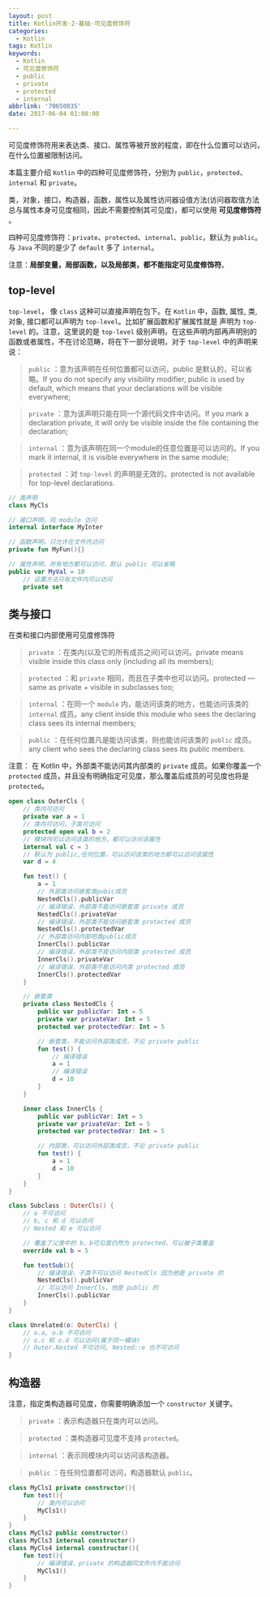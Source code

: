 ```yaml
---
layout: post
title: Kotlin开发-2-基础-可见度修饰符
categories:
  - Kotlin
tags: Kotlin
keywords:
  - Kotlin
  - 可见度修饰符
  - public
  - private
  - protected
  - internal
abbrlink: '70650835'
date: 2017-06-04 01:00:00

---
```


可见度修饰符用来表达类、接口、属性等被开放的程度，即在什么位置可以访问，在什么位置被限制访问。

本篇主要介绍 `Kotlin` 中的四种可见度修饰符，分别为 `public`，`protected`、`internal` 和 `private`。

<!--more-->


类，对象，接口，构造器，函数，属性以及属性访问器设值方法(访问器取值方法总与属性本身可见度相同，因此不需要控制其可见度)，都可以使用 **可见度修饰符** 。

四种可见度修饰符：`private`、`protected`、`internal`、`public`，默认为 `public`。与 `Java` 不同的是少了 `default` 多了 `internal`。

注意：**局部变量，局部函数，以及局部类，都不能指定可见度修饰符**。

## top-level 

`top-level`， 像 `class` 这种可以直接声明在包下。在 `Kotlin` 中，函数, 属性, 类, 对象, 接口都可以声明为 `top-level`。比如扩展函数和扩展属性就是 声明为 `top-level` 的。注意，这里说的是 `top-level` 级别声明，在这些声明内部再声明别的函数或者属性，不在讨论范畴，将在下一部分说明，对于 `top-level` 中的声明来说：

> `public` ：意为该声明在任何位置都可以访问，public 是默认的，可以省略。If you do not specify any visibility modifier, public is used by default, which means that your declarations will be visible everywhere;    

> `private` ：意为该声明只能在同一个源代码文件中访问。If you mark a declaration private, it will only be visible inside the file containing the declaration;   

> `internal` ：意为该声明在同一个module的任意位置是可以访问的。If you mark it internal, it is visible everywhere in the same module;   

> `protected` ：对 `top-level` 的声明是无效的。protected is not available for top-level declarations.

```kotlin
// 类声明
class MyCls 

// 接口声明，同 module 访问
internal interface MyInter 

// 函数声明，只允许在文件内访问
private fun MyFun(){} 

// 属性声明，所有地方都可以访问，默认 public 可以省略
public var MyVal = 10
    // 设置方法只有文件内可以访问
    private set
```

## 类与接口

在类和接口内部使用可见度修饰符

> `private` ：在类内(以及它的所有成员之间)可以访问。private means visible inside this class only (including all its members);
 
> `protected` ：和 `private` 相同，而且在子类中也可以访问。protected — same as private + visible in subclasses too;

> `internal` ：在同一个 `module` 内，能访问该类的地方，也能访问该类的 `internal` 成员。any client inside this module who sees the declaring class sees its internal members;

> `public` ：在任何位置凡是能访问该类，则也能访问该类的 `public` 成员。any client who sees the declaring class sees its public members.

注意： 在 Kotlin 中，外部类不能访问其内部类的 `private` 成员。如果你覆盖一个 `protected` 成员，并且没有明确指定可见度，那么覆盖后成员的可见度也将是 `protected`。

```kotlin
open class OuterCls {
    // 类内可访问
    private var a = 1
    // 类内可访问，子类可访问
    protected open val b = 2
    // 模块内可以访问该类的地方，都可以访问该属性
    internal val c = 3
    // 默认为 public,任何位置，可以访问该类的地方都可以访问该属性
    var d = 4

    fun test() {
        a = 1
        // 外部类访问嵌套类pubic成员
        NestedCls().publicVar
        // 编译错误，外部类不能访问嵌套类 private 成员
        NestedCls().privateVar
        // 编译错误，外部类不能访问嵌套类 protected 成员
        NestedCls().protectedVar
        // 外部类访问内部吧类public成员
        InnerCls().publicVar
        // 编译错误，外部类不能访问内部类 protected 成员
        InnerCls().privateVar
        // 编译错误，外部类不能访问内类 protected 成员
        InnerCls().protectedVar
    }

    // 嵌套类
    private class NestedCls {
        public var publicVar: Int = 5
        private var privateVar: Int = 5
        protected var protectedVar: Int = 5

        // 嵌套类，不能访问外部类成员，不论 private public
        fun test() {
            // 编译错误
            a = 1
            // 编译错误
            d = 10
        }
    }

    inner class InnerCls {
        public var publicVar: Int = 5
        private var privateVar: Int = 5
        protected var protectedVar: Int = 5

        // 内部类，可以访问外部类成员，不论 private public
        fun test() {
            a = 1
            d = 10
        }
    }
}

class Subclass : OuterCls() {
    // a 不可访问
    // b, c 和 d 可以访问
    // Nested 和 e 可以访问

    // 覆盖了父类中的 b，b可见度仍然为 protected，可以被子类覆盖
    override val b = 5

    fun testSub(){
        // 编译错误，子类不可以访问 NestedCls 因为他是 private 的
        NestedCls().publicVar
        // 可以访问 InnerCls，他是 public 的
        InnerCls().publicVar
    }
}

class Unrelated(o: OuterCls) {
    // o.a, o.b 不可访问
    // o.c 和 o.d 可以访问(属于同一模块)
    // Outer.Nested 不可访问, Nested::e 也不可访问
}
```

## 构造器

注意，指定类构造器可见度，你需要明确添加一个 `constructor` 关键字。

>`private` ：表示构造器只在类内可以访问。

>`protected` ：类构造器可见度不支持 `protected`。

>`internal` ：表示同模块内可以访问该构造器。

>`public` ：在任何位置都可访问，构造器默认 `public`。

```kotlin
class MyCls1 private constructor(){
    fun test(){
        // 类内可以访问
        MyCls1()
    }
}
class MyCls2 public constructor()
class MyCls3 internal constructor()
class MyCls4 internal constructor(){
    fun test(){
        // 编译错误，private 的构造器同文件内不能访问
        MyCls1()
    }
}
```

